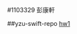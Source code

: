 #1103329  彭康軒

##yzu-swift-repo
[hw1](https://github.com/MKE0108/1103329-swift/blob/main/hw1/hw1.md)
